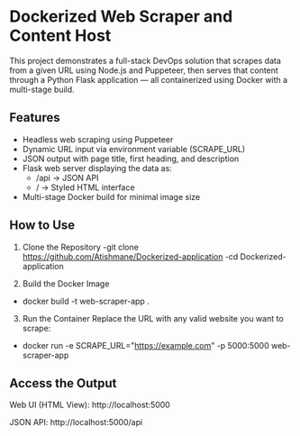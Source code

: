 # Dockerized Web Scraper and Content Host
This project demonstrates a full-stack DevOps solution that scrapes data from a given URL using Node.js and Puppeteer, then serves that content through a Python Flask application — all containerized using Docker with a multi-stage build.

## Features
- Headless web scraping using Puppeteer
- Dynamic URL input via environment variable (SCRAPE_URL)
- JSON output with page title, first heading, and description 
- Flask web server displaying the data as:
  - /api → JSON API
  - / → Styled HTML interface
- Multi-stage Docker build for minimal image size

## How to Use
1. Clone the Repository
-git clone https://github.com/Atishmane/Dockerized-application
-cd Dockerized-application

2. Build the Docker Image
- docker build -t web-scraper-app .

3. Run the Container
Replace the URL with any valid website you want to scrape:
- docker run -e SCRAPE_URL="https://example.com" -p 5000:5000 web-scraper-app

## Access the Output

Web UI (HTML View): http://localhost:5000

JSON API: http://localhost:5000/api




